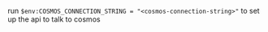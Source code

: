 ﻿run `$env:COSMOS_CONNECTION_STRING = "<cosmos-connection-string>"` to set up the api to talk to cosmos